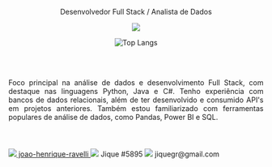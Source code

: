 <p align="center">Desenvolvedor Full Stack / Analista de Dados</p>

<p align="center">
  <a href="https://skillicons.dev">
    <img src="https://skillicons.dev/icons?i=py,java,c,opencv,django,html,css,dotnet,mysql" />
  </a>
</p>

<div align="center">
    <img src="https://github-readme-stats.vercel.app/api/top-langs/?username=JiqueGR&layout=compact" alt="Top Langs">
</div>

<br><br>
<p style="text-align: justify; margin-bottom: 20px;">
Foco principal na análise de dados e desenvolvimento Full Stack, com destaque nas linguagens Python, Java e C#. Tenho experiência com bancos de dados relacionais, além de ter desenvolvido e consumido API's em projetos anteriores. Também estou familiarizado com ferramentas populares de análise de dados, como Pandas, Power BI e SQL. 
</p><br><br>

 <section style="
    display: center;
    justify-content: space-evenly; 
    align-items: center;">
    <a href="https://www.linkedin.com/in/joao-henrique-ravelli/">
      <img src="https://skillicons.dev/icons?i=linkedin" /> joao-henrique-ravelli
    </a> 
    <a>
      <img src="https://skillicons.dev/icons?i=discord" /> Jique #5895
    </a>
    <a>
      <img src="https://skillicons.dev/icons?i=gmail" /> jiquegr@gmail.com
    </a>
 </section>


